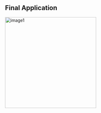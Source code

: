 ## Final Application

<img src="https://user-images.githubusercontent.com/93527566/179286418-7c3946ad-9f18-4d5c-beb4-e9c7ed6c1b72.gif" alt="image1" style="width:300px;"/>

